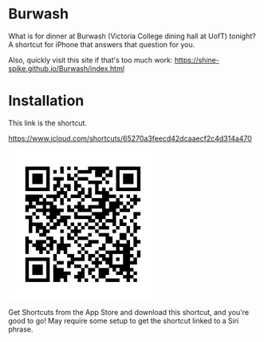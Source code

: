 # Burwash
What is for dinner at Burwash (Victoria College dining hall at UofT) tonight? A shortcut for iPhone that answers that question for you.

Also, quickly visit this site if that's too much work: https://shine-spike.github.io/Burwash/index.html

# Installation
This link is the shortcut. 

https://www.icloud.com/shortcuts/65270a3feecd42dcaaecf2c4d314a470

![alt text](https://raw.githubusercontent.com/shine-spike/Burwash/master/qr/shortcut.png)

Get Shortcuts from the App Store and download this shortcut, and you're good to go! May require some setup to get the shortcut linked to a Siri phrase.
